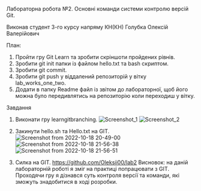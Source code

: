 Лабораторна робота №2. Основні команди системи контролю версій Git.

Виконав студент 3-го курсу 
напряму КН(КН)
Голубка Олексій Валерійович

План:
1.	Пройти гру Git Learn та зробити скріншоти пройдених рівнів.
2.	Зробити git init папки із файлом  hello.txt та bash скриптом.
3.	Зробити git commit.
4.	Зробити git push у віддалений репозиторій у вітку lab_works_one_two.
5.	Додати в папку Readme файл із звітом до лабораторної, щоб його можна було передивлятись на репозиторію коли переходиш у вітку.

Завдання
1.	Виконати гру learngitbranching.
![Screenshot_1](https://user-images.githubusercontent.com/75731748/196524372-87b2146d-0ec1-4e24-96cb-7762849f4fd6.png)
![Screenshot_2](https://user-images.githubusercontent.com/75731748/196524388-dc3b75b3-d3e8-492c-9bef-c4da064f170a.png)
  
2.	Закинути hello.sh та Hello.txt на GIT.
  ![Screenshot from 2022-10-18 20-49-00](https://user-images.githubusercontent.com/75731748/196524422-4b545d80-7ffd-4e7b-a5e1-a33911083d96.png)
![Screenshot from 2022-10-18 21-56-38](https://user-images.githubusercontent.com/75731748/196524433-45b84e29-a2b2-4fc6-a1ca-eef16344500e.png)
![Screenshot from 2022-10-18 21-56-51](https://user-images.githubusercontent.com/75731748/196524438-2f6d1ccf-4553-4f12-af69-7af7541681e1.png)

3.	Силка на GIT. https://github.com/Oleksii00/lab2
Висновок:  на даній лабораторній роботі я зміг на практиці попрацювати з GIT. Проходячи гру я дізнався суть контроля версії та команди, які зможуть знадобитися в ході розробки.


